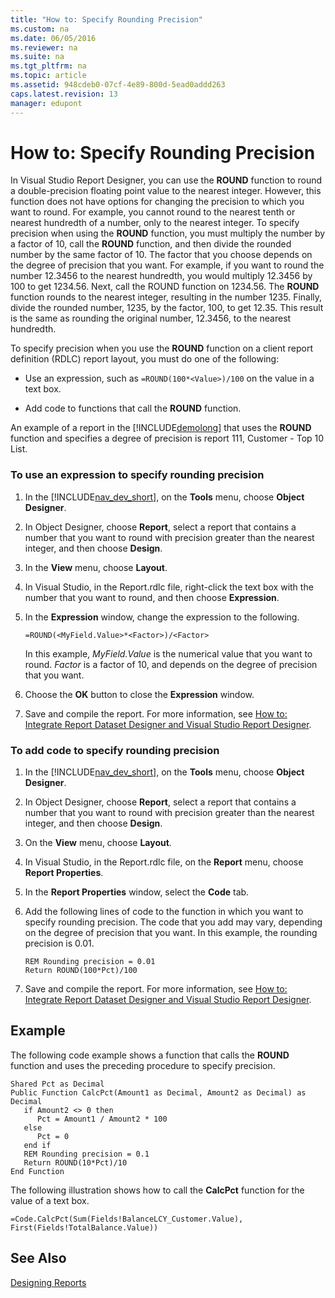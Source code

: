 ```yaml
---
title: "How to: Specify Rounding Precision"
ms.custom: na
ms.date: 06/05/2016
ms.reviewer: na
ms.suite: na
ms.tgt_pltfrm: na
ms.topic: article
ms.assetid: 948cdeb0-07cf-4e89-800d-5ead0addd263
caps.latest.revision: 13
manager: edupont
---
```

# How to: Specify Rounding Precision
In Visual Studio Report Designer, you can use the **ROUND** function to round a double\-precision floating point value to the nearest integer. However, this function does not have options for changing the precision to which you want to round. For example, you cannot round to the nearest tenth or nearest hundredth of a number, only to the nearest integer. To specify precision when using the **ROUND** function, you must multiply the number by a factor of 10, call the **ROUND** function, and then divide the rounded number by the same factor of 10. The factor that you choose depends on the degree of precision that you want. For example, if you want to round the number 12.3456 to the nearest hundredth, you would multiply 12.3456 by 100 to get 1234.56. Next, call the ROUND function on 1234.56. The **ROUND** function rounds to the nearest integer, resulting in the number 1235. Finally, divide the rounded number, 1235, by the factor, 100, to get 12.35. This result is the same as rounding the original number, 12.3456, to the nearest hundredth.  
  
 To specify precision when you use the **ROUND** function on a client report definition \(RDLC\) report layout, you must do one of the following:  
  
-   Use an expression, such as `=ROUND(100*<Value>)/100` on the value in a text box.  
  
-   Add code to functions that call the **ROUND** function.  
  
 An example of a report in the [!INCLUDE[demolong](../dynamics-nav/includes/demolong_md.md)] that uses the **ROUND** function and specifies a degree of precision is report 111, Customer \- Top 10 List.  
  
### To use an expression to specify rounding precision  
  
1.  In the [!INCLUDE[nav_dev_short](../dynamics-nav/includes/nav_dev_short_md.md)], on the **Tools** menu, choose **Object Designer**.  
  
2.  In Object Designer, choose **Report**, select a report that contains a number that you want to round with precision greater than the nearest integer, and then choose **Design**.  
  
3.  In the **View** menu, choose **Layout**.  
  
4.  In Visual Studio, in the Report.rdlc file, right\-click the text box with the number that you want to round, and then choose **Expression**.  
  
5.  In the **Expression** window, change the expression to the following.  
  
    ```  
    =ROUND(<MyField.Value>*<Factor>)/<Factor>  
    ```  
  
     In this example, *MyField.Value* is the numerical value that you want to round. *Factor* is a factor of 10, and depends on the degree of precision that you want.  
  
6.  Choose the **OK** button to close the **Expression** window.  
  
7.  Save and compile the report. For more information, see [How to: Integrate Report Dataset Designer and Visual Studio Report Designer](../Topic/How%20to:%20Integrate%20Report%20Dataset%20Designer%20and%20Visual%20Studio%20Report%20Designer.md).  
  
### To add code to specify rounding precision  
  
1.  In the [!INCLUDE[nav_dev_short](../dynamics-nav/includes/nav_dev_short_md.md)], on the **Tools** menu, choose **Object Designer**.  
  
2.  In Object Designer, choose **Report**, select a report that contains a number that you want to round with precision greater than the nearest integer, and then choose **Design**.  
  
3.  On the **View** menu, choose **Layout**.  
  
4.  In Visual Studio, in the Report.rdlc file, on the **Report** menu, choose **Report Properties**.  
  
5.  In the **Report Properties** window, select the **Code** tab.  
  
6.  Add the following lines of code to the function in which you want to specify rounding precision. The code that you add may vary, depending on the degree of precision that you want. In this example, the rounding precision is 0.01.  
  
    ```  
    REM Rounding precision = 0.01  
    Return ROUND(100*Pct)/100  
    ```  
  
7.  Save and compile the report. For more information, see [How to: Integrate Report Dataset Designer and Visual Studio Report Designer](../Topic/How%20to:%20Integrate%20Report%20Dataset%20Designer%20and%20Visual%20Studio%20Report%20Designer.md).  
  
## Example  
 The following code example shows a function that calls the **ROUND** function and uses the preceding procedure to specify precision.  
  
```  
Shared Pct as Decimal  
Public Function CalcPct(Amount1 as Decimal, Amount2 as Decimal) as Decimal   
   if Amount2 <> 0 then  
      Pct = Amount1 / Amount2 * 100  
   else  
      Pct = 0  
   end if  
   REM Rounding precision = 0.1  
   Return ROUND(10*Pct)/10  
End Function  
```  
  
 The following illustration shows how to call the **CalcPct** function for the value of a text box.  
  
```  
=Code.CalcPct(Sum(Fields!BalanceLCY_Customer.Value), First(Fields!TotalBalance.Value))  
```  
  
## See Also  
 [Designing Reports](../dynamics-nav/Designing-Reports.md)